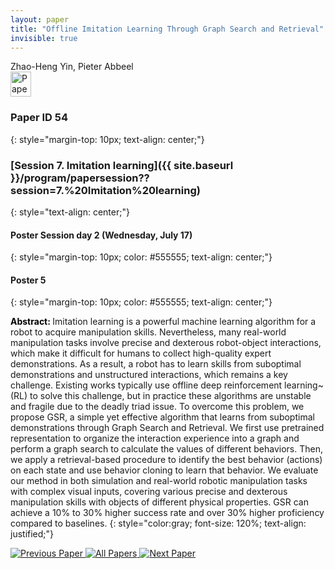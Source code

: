 ```yaml
---
layout: paper
title: "Offline Imitation Learning Through Graph Search and Retrieval"
invisible: true
---
```

<div class="paper-authors">
<div class="paper-author-box">
    <div class="paper-author-name">Zhao-Heng Yin, Pieter Abbeel</div>
    <div class="paper-author-uni"></div>
</div>

</div><div class="paper-pdf">
                <div> <a href="https://enriquecoronadozu.github.io/rssproceedings2024/rss20/p054.pdf"><img src="{{ site.baseurl }}/images/paper_link.png" alt="Paper Website" width = "33"  height = "40"/></a> </div>
                </div>

### Paper ID 54
{: style="margin-top: 10px; text-align: center;"}

### [Session 7. Imitation learning]({{ site.baseurl }}/program/papersession??session=7.%20Imitation%20learning)
{: style="text-align: center;"}

#### Poster Session day 2 (Wednesday, July 17)
{: style="margin-top: 10px; color: #555555; text-align: center;"}

#### Poster 5
{: style="margin-top: 10px; color: #555555; text-align: center;"}

<b style="color: black;">Abstract: </b>Imitation learning is a powerful machine learning algorithm for a robot to acquire manipulation skills. Nevertheless, many real-world manipulation tasks involve precise and dexterous robot-object interactions, which make it difficult for humans to collect high-quality expert demonstrations. As a result, a robot has to learn skills from suboptimal demonstrations and unstructured interactions, which remains a key challenge. Existing works typically use offline deep reinforcement learning~(RL) to solve this challenge, but in practice these algorithms are unstable and fragile due to the deadly triad issue. To overcome this problem, we propose GSR, a simple yet effective algorithm that learns from suboptimal demonstrations through Graph Search and Retrieval. We first use pretrained representation to organize the interaction experience into a graph and perform a graph search to calculate the values of different behaviors. Then, we apply a retrieval-based procedure to identify the best behavior (actions) on each state and use behavior cloning to learn that behavior. We evaluate our method in both simulation and real-world robotic manipulation tasks with complex visual inputs, covering various precise and dexterous manipulation skills with objects of different physical properties. GSR can achieve a 10% to 30% higher success rate and over 30% higher proficiency compared to baselines.
{: style="color:gray; font-size: 120%; text-align: justified;"}


<div class="paper-menu">
<a href="{{ site.baseurl }}/program/papers/053/"> <img src="{{ site.baseurl }}/images/previous_paper_icon.png" alt="Previous Paper" title="Previous Paper"/> </a>
<a href="{{ site.baseurl }}/program/papers"><img src="{{ site.baseurl }}/images/overview_icon.png" alt="All Papers" title="All Papers"/> </a>
<a href="{{ site.baseurl }}/program/papers/055/"> <img src="{{ site.baseurl }}/images/next_paper_icon.png" alt="Next Paper" title="Next Paper"/> </a>

</div>

